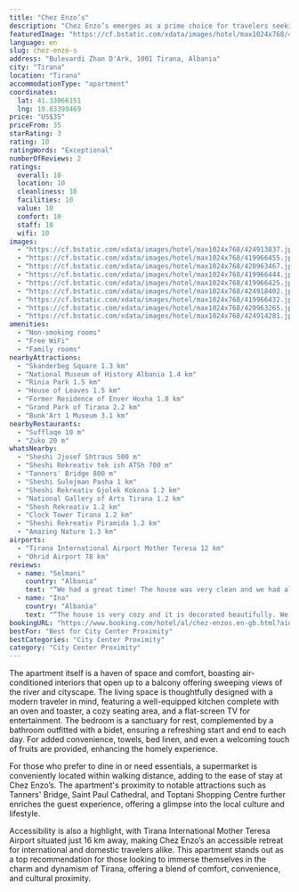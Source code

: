 ```yaml
---
title: "Chez Enzo’s"
description: "Chez Enzo’s emerges as a prime choice for travelers seeking comfort and convenience in the heart of Tirana."
featuredImage: "https://cf.bstatic.com/xdata/images/hotel/max1024x768/424913837.jpg?k=c1b159860721649b6b1d70799c29cd9dd3765088a06079671a0f53fe16f1e868&o=&hp=1"
language: en
slug: chez-enzo-s
address: "Bulevardi Zhan D'Ark, 1001 Tirana, Albania"
city: "Tirana"
location: "Tirana"
accommodationType: "apartment"
coordinates:
  lat: 41.33066151
  lng: 19.83399469
price: "US$35"
priceFrom: 35
starRating: 3
rating: 10
ratingWords: "Exceptional"
numberOfReviews: 2
ratings:
  overall: 10
  location: 10
  cleanliness: 10
  facilities: 10
  value: 10
  comfort: 10
  staff: 10
  wifi: 10
images:
  - "https://cf.bstatic.com/xdata/images/hotel/max1024x768/424913837.jpg?k=c1b159860721649b6b1d70799c29cd9dd3765088a06079671a0f53fe16f1e868&o=&hp=1"
  - "https://cf.bstatic.com/xdata/images/hotel/max1024x768/419966455.jpg?k=37320510731fdc3fd18eb900493903c2602b2a6ab162156fe30822ec7569a1c5&o=&hp=1"
  - "https://cf.bstatic.com/xdata/images/hotel/max1024x768/420963467.jpg?k=c64eaeb9b4d7f3d0c7998524ddfe842fcfc67a5ea3ba45dd2fec2ee37d969199&o=&hp=1"
  - "https://cf.bstatic.com/xdata/images/hotel/max1024x768/419966444.jpg?k=e1a49230ee58277fd637fb8583bdca22f6c76e4ff46a7303c0ad989fcc62746e&o=&hp=1"
  - "https://cf.bstatic.com/xdata/images/hotel/max1024x768/419966425.jpg?k=0857eb1aa845b643439333771aee6de344207e39492e76c2eb32bf4b64e55894&o=&hp=1"
  - "https://cf.bstatic.com/xdata/images/hotel/max1024x768/424918402.jpg?k=252a10afbba5cb29cc778b0fbea898f8574122bf3860dbb1bcc2774c8f69eb52&o=&hp=1"
  - "https://cf.bstatic.com/xdata/images/hotel/max1024x768/419966432.jpg?k=27610c0f7cdbbbcd81cc04e0997dddcf9896f742e135b23d1ff91d9e75f2e454&o=&hp=1"
  - "https://cf.bstatic.com/xdata/images/hotel/max1024x768/420963265.jpg?k=bd16b595c896859cfb74205494f792cf56189bd1cb0ac4cac255a9308878db0a&o=&hp=1"
  - "https://cf.bstatic.com/xdata/images/hotel/max1024x768/424914281.jpg?k=09f10b63a4e27769613e9f5ba0b8bca08edd11b4de525e04e9923c1fd0779f78&o=&hp=1"
amenities:
  - "Non-smoking rooms"
  - "Free WiFi"
  - "Family rooms"
nearbyAttractions:
  - "Skanderbeg Square 1.3 km"
  - "National Museum of History Albania 1.4 km"
  - "Rinia Park 1.5 km"
  - "House of Leaves 1.5 km"
  - "Former Residence of Enver Hoxha 1.8 km"
  - "Grand Park of Tirana 2.2 km"
  - "Bunk'Art 1 Museum 3.1 km"
nearbyRestaurants:
  - "Sufflaqe 10 m"
  - "Zuko 20 m"
whatsNearby:
  - "Sheshi Jjosef Shtraus 500 m"
  - "Sheshi Rekreativ tek ish ATSh 700 m"
  - "Tanners' Bridge 800 m"
  - "Sheshi Sulejman Pasha 1 km"
  - "Sheshi Rekreativ Gjolek Kokona 1.2 km"
  - "National Gallery of Arts Tirana 1.2 km"
  - "Shesh Rekreativ 1.2 km"
  - "Clock Tower Tirana 1.2 km"
  - "Sheshi Rekreativ Piramida 1.2 km"
  - "Amazing Nature 1.3 km"
airports:
  - "Tirana International Airport Mother Teresa 12 km"
  - "Ohrid Airport 78 km"
reviews:
  - name: "Selmani"
    country: "Albania"
    text: "“We had a great time! The house was very clean and we had all the utilities that we needed at hand. The owner were very welcoming and responded to every need we had, and were available at any time of the day. I recommend booking this house for your...”"
  - name: "Ina"
    country: "Albania"
    text: "“The house is very cozy and it is decorated beautifully. We had a great time. Everything was perfect. The house was tidy, all the utilities are included and the bed was very comfortable. On top of that, we received great and welcoming service by...”"
bookingURL: "https://www.booking.com/hotel/al/chez-enzos.en-gb.html?aid=8035640"
bestFor: "Best for City Center Proximity"
bestCategories: "City Center Proximity"
category: "City Center Proximity"
---
```


The apartment itself is a haven of space and comfort, boasting air-conditioned interiors that open up to a balcony offering sweeping views of the river and cityscape. The living space is thoughtfully designed with a modern traveler in mind, featuring a well-equipped kitchen complete with an oven and toaster, a cozy seating area, and a flat-screen TV for entertainment. The bedroom is a sanctuary for rest, complemented by a bathroom outfitted with a bidet, ensuring a refreshing start and end to each day. For added convenience, towels, bed linen, and even a welcoming touch of fruits are provided, enhancing the homely experience.

For those who prefer to dine in or need essentials, a supermarket is conveniently located within walking distance, adding to the ease of stay at Chez Enzo’s. The apartment's proximity to notable attractions such as Tanners' Bridge, Saint Paul Cathedral, and Toptani Shopping Centre further enriches the guest experience, offering a glimpse into the local culture and lifestyle.

Accessibility is also a highlight, with Tirana International Mother Teresa Airport situated just 16 km away, making Chez Enzo’s an accessible retreat for international and domestic travelers alike. This apartment stands out as a top recommendation for those looking to immerse themselves in the charm and dynamism of Tirana, offering a blend of comfort, convenience, and cultural proximity.